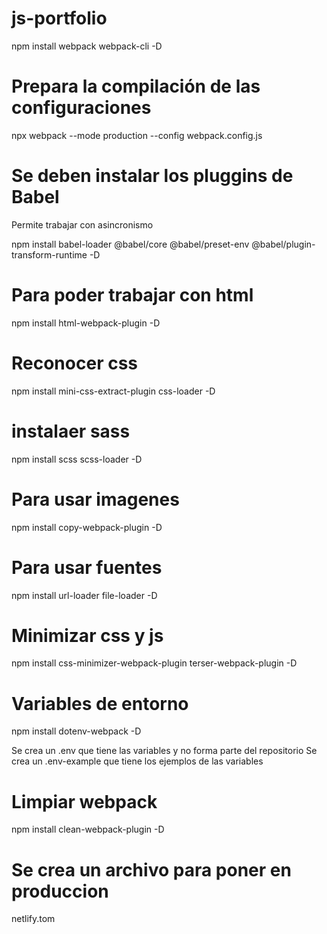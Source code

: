 # js-portfolio


npm install webpack webpack-cli -D


# Prepara la compilación de las configuraciones
npx webpack --mode production --config webpack.config.js

# Se deben instalar los pluggins de Babel

Permite trabajar con asincronismo

npm install  babel-loader @babel/core @babel/preset-env @babel/plugin-transform-runtime -D

# Para poder trabajar con html

npm install html-webpack-plugin -D

# Reconocer css

npm install mini-css-extract-plugin css-loader -D

# instalaer sass

npm install scss scss-loader -D

#  Para usar imagenes

npm install copy-webpack-plugin -D

# Para usar fuentes

npm install url-loader file-loader -D

# Minimizar css y js

npm install css-minimizer-webpack-plugin terser-webpack-plugin -D

# Variables de entorno

npm install dotenv-webpack -D

Se crea un .env que tiene las variables y no forma parte del repositorio
Se crea un .env-example que tiene los ejemplos de las variables

# Limpiar webpack

npm install clean-webpack-plugin -D

# Se crea un archivo para poner en produccion

netlify.tom
